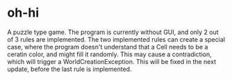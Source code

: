 # oh-hi
A puzzle type game. The program is currently without GUI, and only 2 out of 3 rules are implemented.
The two implemented rules can create a special case,
where the program doesn't understand that a Cell needs to be
a ceratin color, and might fill it randomly.
This may cause a contradiction, which will trigger a WorldCreationException. This will be fixed
in the next update, before the last rule is implemented.